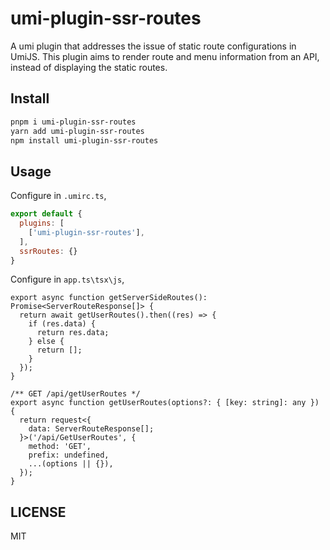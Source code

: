 # umi-plugin-ssr-routes

A umi plugin that addresses the issue of static route configurations in UmiJS. This plugin aims to render route and menu information from an API, instead of displaying the static routes.

## Install

```bash
pnpm i umi-plugin-ssr-routes
yarn add umi-plugin-ssr-routes
npm install umi-plugin-ssr-routes
```

## Usage

Configure in `.umirc.ts`,

```js
export default {
  plugins: [
    ['umi-plugin-ssr-routes'],
  ],
  ssrRoutes: {}
}
```

Configure in `app.ts\tsx\js`,


```tsx
export async function getServerSideRoutes(): Promise<ServerRouteResponse[]> {
  return await getUserRoutes().then((res) => {
    if (res.data) {
      return res.data;
    } else {
      return [];
    }
  });
}

/** GET /api/getUserRoutes */
export async function getUserRoutes(options?: { [key: string]: any }) {
  return request<{
    data: ServerRouteResponse[];
  }>('/api/GetUserRoutes', {
    method: 'GET',
    prefix: undefined,
    ...(options || {}),
  });
}
```


## LICENSE

MIT
